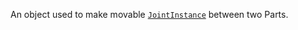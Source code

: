 An object used to make movable [`JointInstance`](https://create.roblox.com/docs/reference/engine/classes/JointInstance) between two Parts.